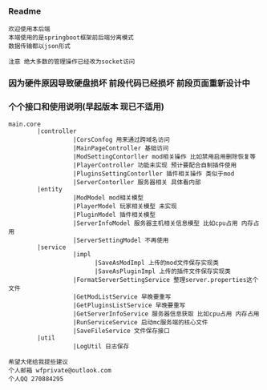### Readme 
    
    欢迎使用本后端
    本端使用的是springboot框架前后端分离模式
    数据传输都以json形式
    
    注意 绝大多数的管理操作已经改为socket访问
    
### 因为硬件原因导致硬盘损坏 前段代码已经损坏 前段页面重新设计中
    
### 个个接口和使用说明(早起版本 现已不适用)
    
    main.core
            |controller 
                      |CorsConfog 用来通过跨域名访问
                      |MainPageController 基础访问 
                      |ModSettingContorller mod相关操作 比如禁用启用删除恢复等
                      |PlayerController 功能未实现 预计要配合自制插件使用
                      |PluginsSettingContorller 插件相关操作 类似于mod
                      |ServerContorller 服务器相关 具体看内部
            |entity
                      |ModModel mod相关模型
                      |PlayerModel 玩家相关模型 未实现
                      |PluginModel 插件相关模型
                      |ServerInfoModel 服务器主机相关信息模型 比如cpu占用 内存占用
                      |ServerSettingModel 不再使用
            |service  
                      |impl
                            |SaveAsModImpl 上传的mod文件保存实现类
                            |SaveAsPluginImpl 上传的插件文件保存实现类
                      |FormatServerSettingService 整理server.properties这个文件
                      |GetModListService 早晚要重写
                      |GetPluginsListService 早晚要重写
                      |GetServerInfoService 服务器信息获取 比如cpu占用 内存占用
                      |RunServiceService 启动mc服务端的核心文件
                      |SaveFileService 文件保存接口
            |util
                      |LogUtil 日志保存
                      
    希望大佬给我提些建议 
    个人邮箱 wfprivate@outlook.com
    个人QQ 270884295          
            
                            
